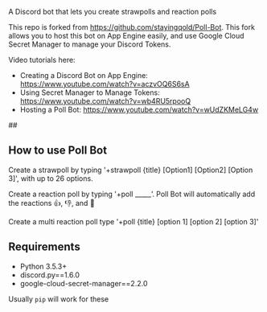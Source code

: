 A Discord bot that lets you create strawpolls and reaction polls

This repo is forked from https://github.com/stayingqold/Poll-Bot.
This fork allows you to host this bot on App Engine easily, and use Google Cloud Secret Manager to manage your Discord Tokens.

Video tutorials here:
- Creating a Discord Bot on App Engine: https://www.youtube.com/watch?v=aczvOQ6S6sA
- Using Secret Manager to Manage Tokens: https://www.youtube.com/watch?v=wb4RU5rpooQ
- Hosting a Poll Bot: https://www.youtube.com/watch?v=wUdZKMeLG4w

## 

## How to use Poll Bot
Create a strawpoll by typing '+strawpoll {title} [Option1] [Option2] [Option 3]', with up to 26 options.

Create a reaction poll by typing '+poll _____’. Poll Bot will automatically add the reactions 👍, 👎, and 🤷

Create a multi reaction poll type '+poll {title} [option 1] [option 2] [option 3]'

## Requirements

- Python 3.5.3+
- discord.py==1.6.0
- google-cloud-secret-manager==2.2.0

Usually `pip` will work for these
